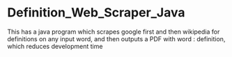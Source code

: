 # Definition_Web_Scraper_Java
This has a java program which scrapes google first and then wikipedia for definitions on any input word, and then outputs a PDF with word : definition, which reduces development time
